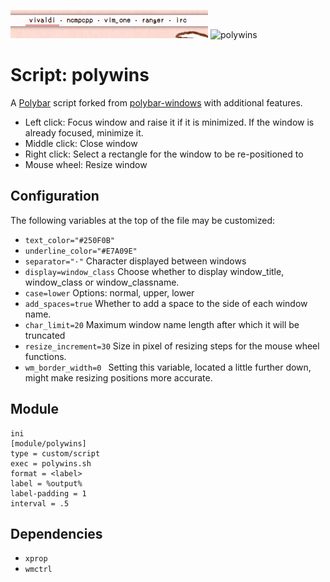 ![polywins](screenshots/polywins.png)
![polywins](screenshots/demonstration.gif)

# Script: polywins
A [Polybar](https://github.com/jaagr/polybar) script forked from [polybar-windows](https://github.com/aroma1994/polybar-windows) with additional features.
* Left click: Focus window and raise it if it is minimized. If the window is already focused, minimize it.
* Middle click: Close window
* Right click: Select a rectangle for the window to be re-positioned to
* Mouse wheel: Resize window


## Configuration

The following variables at the top of the file may be customized:
* `text_color="#250F0B"`
* `underline_color="#E7A09E"`
* `separator="·"` Character displayed between windows
* `display=window_class` Choose whether to display window_title, window_class or window_classname.
* `case=lower` Options: normal, upper, lower
* `add_spaces=true` Whether to add a space to the side of each window name.
* `char_limit=20` Maximum window name length after which it will be truncated
* `resize_increment=30` Size in pixel of resizing steps for the mouse wheel functions.
* `wm_border_width=0 ` Setting this variable, located a little further down, might make resizing positions more accurate.


## Module

```
ini
[module/polywins]
type = custom/script
exec = polywins.sh
format = <label>
label = %output%
label-padding = 1
interval = .5
```

## Dependencies

* `xprop`
* `wmctrl`

